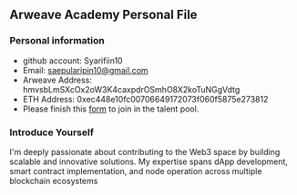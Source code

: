 ## Arweave Academy Personal File

### Personal information

- github account: Syarifiin10
- Email: saepularipin10@gmail.com
- Arweave Address: hmvsbLmSXcOx2oW3K4caxpdrOSmhO8X2koTuNGgVdtg
- ETH Address: 0xec448e10fc00706649172073f060f5875e273812
- Please finish this [form](https://docs.google.com/forms/d/e/1FAIpQLSfWA5fIIcBgmRppm3jNz5vmf9Mai_QMVil-2pO4r7YKn_Zhtw/viewform?usp=sf_link) to join in the talent pool.

### Introduce Yourself
I'm deeply passionate about contributing to the Web3 space by building scalable and innovative solutions. My expertise spans dApp development, smart contract implementation, and node operation across multiple blockchain ecosystems

